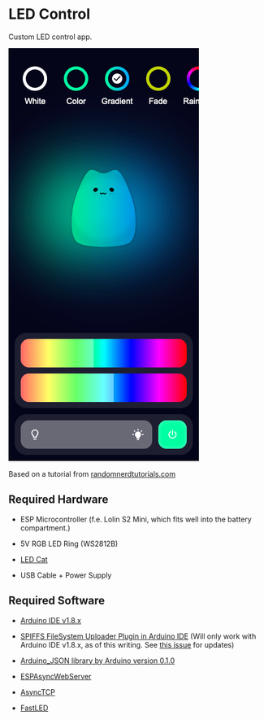 # LED Control

Custom LED control app.

![Image](https://raw.githubusercontent.com/bgebelein/led-control/main/showcase/screenshot.png?token=GHSAT0AAAAAACHBCKG2XYMQMZKO5SLEED6EZHR4E2Q)

Based on a tutorial from [randomnerdtutorials.com](https://randomnerdtutorials.com/esp32-web-server-websocket-sliders/)

## Required Hardware

- ESP Microcontroller (f.e. Lolin S2 Mini, which fits well into the battery compartment.)

- 5V RGB LED Ring (WS2812B)
  
- [LED Cat](https://de.aliexpress.com/w/wholesale-led-cat.html?catId=0&initiative_id=SB_20230901045352&SearchText=led+cat)
  
- USB Cable + Power Supply

## Required Software

- [Arduino IDE v1.8.x](https://www.arduino.cc/en/software#legacy-ide-18x)

- [SPIFFS FileSystem Uploader Plugin in Arduino IDE](https://randomnerdtutorials.com/install-esp32-filesystem-uploader-arduino-ide/) (Will only work with Arduino IDE v1.8.x, as of this writing. See [this issue](https://github.com/me-no-dev/arduino-esp32fs-plugin/issues/44) for updates)

- [Arduino_JSON library by Arduino version 0.1.0](https://github.com/arduino-libraries/Arduino_JSON)

- [ESPAsyncWebServer](https://github.com/me-no-dev/ESPAsyncWebServer)

- [AsyncTCP](https://github.com/me-no-dev/AsyncTCP)
  
- [FastLED](https://fastled.io/)

